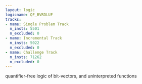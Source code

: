 ```yaml
---
layout: logic
logicname: QF_BVRDLUF
tracks:
- name: Single Problem Track
  n_insts: 5501
  n_excluded: 0
- name: Incremental Track
  n_insts: 5022
  n_excluded: 0
- name: Challenge Track
  n_insts: 71262
  n_excluded: 0
---
```

quantifier-free logic of bit-vectors, and uninterpreted functions